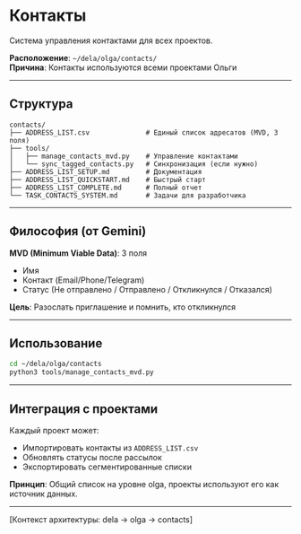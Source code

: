 # Контакты

Система управления контактами для всех проектов.

**Расположение**: `~/dela/olga/contacts/`  
**Причина**: Контакты используются всеми проектами Ольги

---

## Структура

```
contacts/
├── ADDRESS_LIST.csv              # Единый список адресатов (MVD, 3 поля)
├── tools/
│   ├── manage_contacts_mvd.py    # Управление контактами
│   └── sync_tagged_contacts.py   # Синхронизация (если нужно)
├── ADDRESS_LIST_SETUP.md         # Документация
├── ADDRESS_LIST_QUICKSTART.md    # Быстрый старт
├── ADDRESS_LIST_COMPLETE.md      # Полный отчет
└── TASK_CONTACTS_SYSTEM.md       # Задачи для разработчика
```

---

## Философия (от Gemini)

**MVD (Minimum Viable Data)**: 3 поля
- Имя
- Контакт (Email/Phone/Telegram)
- Статус (Не отправлено / Отправлено / Откликнулся / Отказался)

**Цель**: Разослать приглашение и помнить, кто откликнулся

---

## Использование

```bash
cd ~/dela/olga/contacts
python3 tools/manage_contacts_mvd.py
```

---

## Интеграция с проектами

Каждый проект может:
- Импортировать контакты из `ADDRESS_LIST.csv`
- Обновлять статусы после рассылок
- Экспортировать сегментированные списки

**Принцип**: Общий список на уровне olga, проекты используют его как источник данных.

---

[Контекст архитектуры: dela → olga → contacts]
